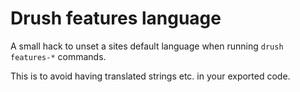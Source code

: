 # Drush features language

A small hack to unset a sites default language when running `drush
features-*` commands.

This is to avoid having translated strings etc. in your exported code.
